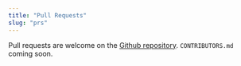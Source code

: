 ```yaml
---
title: "Pull Requests"
slug: "prs"
---
```


Pull requests are welcome on the [Github repository](https://github.com/democratizedspace/dspace). `CONTRIBUTORS.md` coming soon.
